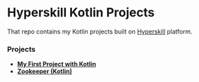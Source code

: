 # Hyperskill Kotlin Projects

That repo contains my Kotlin projects built on [Hyperskill](https://hyperskill.org) platform.

### Projects

- **[My First Project with Kotlin](https://hyperskill.org/projects/501)**
- **[Zookeeper (Kotlin)](https://hyperskill.org/projects/196)**
